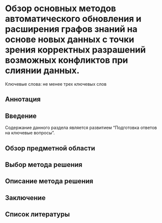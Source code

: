 # Обзор основных методов автоматического обновления и расширения графов знаний на основе новых данных с точки зрения корректных разрашений возможных конфликтов при слиянии данных.
Ключевые слова: не менее трех ключевых слов

## Аннотация

## Введение

Содержание данного раздела является развитием “Подготовка ответов на ключевые вопросы”.

## Обзор предметной области

## Выбор метода решения

## Описание метода решения

## Заключение

## Список литературы
